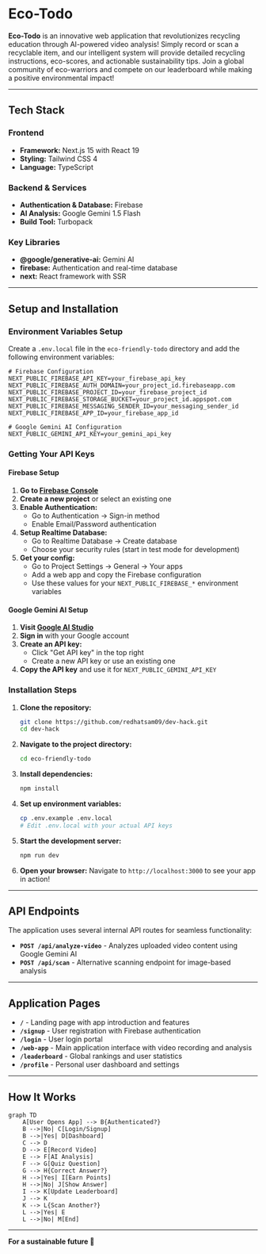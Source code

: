 # Eco-Todo

**Eco-Todo** is an innovative web application that revolutionizes recycling education through AI-powered video analysis! Simply record or scan a recyclable item, and our intelligent system will provide detailed recycling instructions, eco-scores, and actionable sustainability tips. Join a global community of eco-warriors and compete on our leaderboard while making a positive environmental impact!

---

## Tech Stack

### Frontend
* **Framework:** Next.js 15 with React 19
* **Styling:** Tailwind CSS 4
* **Language:** TypeScript

### Backend & Services
* **Authentication & Database:** Firebase
* **AI Analysis:** Google Gemini 1.5 Flash
* **Build Tool:** Turbopack

### Key Libraries
* **@google/generative-ai:** Gemini AI
* **firebase:** Authentication and real-time database
* **next:** React framework with SSR

---

## Setup and Installation

### Environment Variables Setup

Create a `.env.local` file in the `eco-friendly-todo` directory and add the following environment variables:

```env
# Firebase Configuration
NEXT_PUBLIC_FIREBASE_API_KEY=your_firebase_api_key
NEXT_PUBLIC_FIREBASE_AUTH_DOMAIN=your_project_id.firebaseapp.com
NEXT_PUBLIC_FIREBASE_PROJECT_ID=your_firebase_project_id
NEXT_PUBLIC_FIREBASE_STORAGE_BUCKET=your_project_id.appspot.com
NEXT_PUBLIC_FIREBASE_MESSAGING_SENDER_ID=your_messaging_sender_id
NEXT_PUBLIC_FIREBASE_APP_ID=your_firebase_app_id

# Google Gemini AI Configuration
NEXT_PUBLIC_GEMINI_API_KEY=your_gemini_api_key
```

### Getting Your API Keys

#### Firebase Setup
1. **Go to [Firebase Console](https://console.firebase.google.com/)**
2. **Create a new project** or select an existing one
3. **Enable Authentication:**
   - Go to Authentication → Sign-in method
   - Enable Email/Password authentication
4. **Setup Realtime Database:**
   - Go to Realtime Database → Create database
   - Choose your security rules (start in test mode for development)
5. **Get your config:**
   - Go to Project Settings → General → Your apps
   - Add a web app and copy the Firebase configuration
   - Use these values for your `NEXT_PUBLIC_FIREBASE_*` environment variables

#### Google Gemini AI Setup
1. **Visit [Google AI Studio](https://aistudio.google.com/)**
2. **Sign in** with your Google account
3. **Create an API key:**
   - Click "Get API key" in the top right
   - Create a new API key or use an existing one
4. **Copy the API key** and use it for `NEXT_PUBLIC_GEMINI_API_KEY`

### Installation Steps

1. **Clone the repository:**
   ```bash
   git clone https://github.com/redhatsam09/dev-hack.git
   cd dev-hack
   ```

2. **Navigate to the project directory:**
   ```bash
   cd eco-friendly-todo
   ```

3. **Install dependencies:**
   ```bash
   npm install
   ```

4. **Set up environment variables:**
   ```bash
   cp .env.example .env.local
   # Edit .env.local with your actual API keys
   ```

5. **Start the development server:**
   ```bash
   npm run dev
   ```

6. **Open your browser:**
   Navigate to `http://localhost:3000` to see your app in action!

---

## API Endpoints

The application uses several internal API routes for seamless functionality:

* **`POST /api/analyze-video`** - Analyzes uploaded video content using Google Gemini AI
* **`POST /api/scan`** - Alternative scanning endpoint for image-based analysis

---

## Application Pages

* **`/`** - Landing page with app introduction and features
* **`/signup`** - User registration with Firebase authentication
* **`/login`** - User login portal
* **`/web-app`** - Main application interface with video recording and analysis
* **`/leaderboard`** - Global rankings and user statistics
* **`/profile`** - Personal user dashboard and settings

---

## How It Works

```mermaid
graph TD
    A[User Opens App] --> B{Authenticated?}
    B -->|No| C[Login/Signup]
    B -->|Yes| D[Dashboard]
    C --> D
    D --> E[Record Video]
    E --> F[AI Analysis]
    F --> G[Quiz Question]
    G --> H{Correct Answer?}
    H -->|Yes| I[Earn Points]
    H -->|No| J[Show Answer]
    I --> K[Update Leaderboard]
    J --> K
    K --> L{Scan Another?}
    L -->|Yes| E
    L -->|No| M[End]
```

---

**For a sustainable future 🌱**
